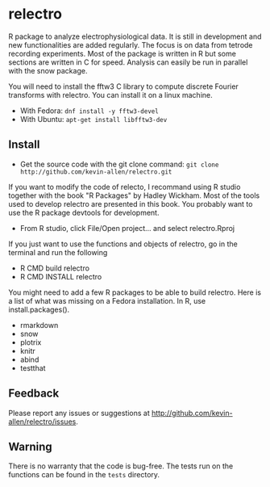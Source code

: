 # relectro

R package to analyze electrophysiological data. It is still in development and new functionalities are added regularly. The focus is on data from tetrode recording experiments. Most of the package is written in R but some sections are written in C for speed. Analysis can easily be run in parallel with the snow package. 

You will need to install the fftw3 C library to compute discrete Fourier transforms with relectro. You can install it on a linux machine.

* With Fedora: `dnf install -y fftw3-devel` 
* With Ubuntu: `apt-get install libfftw3-dev`


## Install

* Get the source code with the git clone command: `git clone http://github.com/kevin-allen/relectro.git`

If you want to modify the code of relecto, I recommand using R studio together with the book "R Packages" by Hadley Wickham. Most of the tools used to develop relectro are presented in this book. You probably want to use the R package devtools for development.

* From R studio, click File/Open project... and select relectro.Rproj


If you just want to use the functions and objects of relectro, go in the terminal and 
run the following

* R CMD build relectro
* R CMD INSTALL relectro

You might need to add a few R packages to be able to build relectro. Here is a list of what was missing on a Fedora installation. In R, use install.packages().

* rmarkdown
* snow
* plotrix
* knitr
* abind
* testthat

## Feedback

Please report any issues or suggestions at http://github.com/kevin-allen/relectro/issues.

## Warning

There is no warranty that the code is bug-free.
The tests run on the functions can be found in the `tests` directory.
